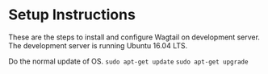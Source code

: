 # Setup Instructions
These are the steps to install and configure Wagtail on development server.
The development server is running Ubuntu 16.04 LTS.

Do the normal update of OS.
`sudo apt-get update`
`sudo apt-get upgrade`
